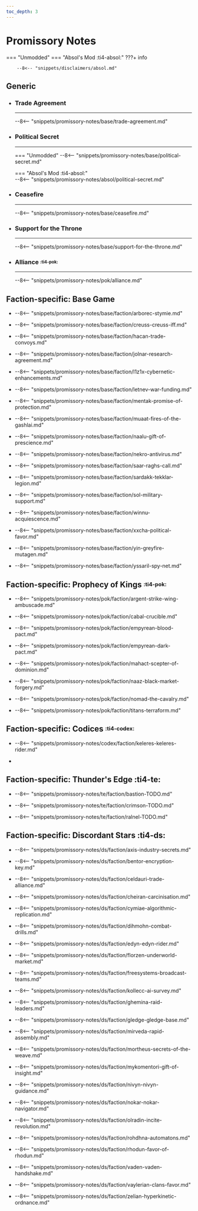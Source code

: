 ```yaml
---
toc_depth: 3
---
```


# Promissory Notes
=== "Unmodded"
=== "Absol's Mod :ti4-absol:" 
    ???+ info

        --8<-- "snippets/disclaimers/absol.md"

## Generic

<div class="grid cards" markdown>

-   ### __Trade Agreement__

    ---

    --8<-- "snippets/promissory-notes/base/trade-agreement.md"

-   ### __Political Secret__

    ---
    === "Unmodded"
        --8<-- "snippets/promissory-notes/base/political-secret.md"

    === "Absol's Mod :ti4-absol:"  
        --8<-- "snippets/promissory-notes/absol/political-secret.md"

-   ### __Ceasefire__

    ---
    --8<-- "snippets/promissory-notes/base/ceasefire.md"

-   ### __Support for the Throne__

    ---
    --8<-- "snippets/promissory-notes/base/support-for-the-throne.md"

-   ### __Alliance__ <sup><sub>:ti4-pok:</sub></sup>

    ---
    --8<-- "snippets/promissory-notes/pok/alliance.md"

</div>

## Faction-specific: Base Game

<div class="grid cards" markdown>
<div class="grid cards" markdown>

-   
    --8<-- "snippets/promissory-notes/base/faction/arborec-stymie.md"

</div>
<div class="grid cards" markdown>

-   
    --8<-- "snippets/promissory-notes/base/faction/creuss-creuss-iff.md"

</div>
<div class="grid cards" markdown>

-   
    --8<-- "snippets/promissory-notes/base/faction/hacan-trade-convoys.md"

</div>
<div class="grid cards" markdown>

-   
    --8<-- "snippets/promissory-notes/base/faction/jolnar-research-agreement.md"

</div>
<div class="grid cards" markdown>

-   
    --8<-- "snippets/promissory-notes/base/faction/l1z1x-cybernetic-enhancements.md"

</div>
<div class="grid cards" markdown>

-   
    --8<-- "snippets/promissory-notes/base/faction/letnev-war-funding.md"

</div>
<div class="grid cards" markdown>

-   
    --8<-- "snippets/promissory-notes/base/faction/mentak-promise-of-protection.md"

</div>
<div class="grid cards" markdown>

-   
    --8<-- "snippets/promissory-notes/base/faction/muaat-fires-of-the-gashlai.md"

</div>
<div class="grid cards" markdown>

-   
    --8<-- "snippets/promissory-notes/base/faction/naalu-gift-of-prescience.md"

</div>
<div class="grid cards" markdown>

-   
    --8<-- "snippets/promissory-notes/base/faction/nekro-antivirus.md"

</div>
<div class="grid cards" markdown>

-   
    --8<-- "snippets/promissory-notes/base/faction/saar-raghs-call.md"

</div>
<div class="grid cards" markdown>

-   
    --8<-- "snippets/promissory-notes/base/faction/sardakk-tekklar-legion.md"

</div>
<div class="grid cards" markdown>

-   
    --8<-- "snippets/promissory-notes/base/faction/sol-military-support.md"

</div>
<div class="grid cards" markdown>

-   
    --8<-- "snippets/promissory-notes/base/faction/winnu-acquiescence.md"

</div>
<div class="grid cards" markdown>

-   
    --8<-- "snippets/promissory-notes/base/faction/xxcha-political-favor.md"

</div>
<div class="grid cards" markdown>

-   
    --8<-- "snippets/promissory-notes/base/faction/yin-greyfire-mutagen.md"

</div>
<div class="grid cards" markdown>

-   
    --8<-- "snippets/promissory-notes/base/faction/yssaril-spy-net.md"

</div>
</div>

## Faction-specific: Prophecy of Kings <sup><sub>:ti4-pok:</sub></sup>

<div class="grid cards" markdown>
<div class="grid cards" markdown>

-   
    --8<-- "snippets/promissory-notes/pok/faction/argent-strike-wing-ambuscade.md"

</div>
<div class="grid cards" markdown>

-   
    --8<-- "snippets/promissory-notes/pok/faction/cabal-crucible.md"

</div>
<div class="grid cards" markdown>

-   
    --8<-- "snippets/promissory-notes/pok/faction/empyrean-blood-pact.md"

</div>
<div class="grid cards" markdown>

-   
    --8<-- "snippets/promissory-notes/pok/faction/empyrean-dark-pact.md"

</div>
<div class="grid cards" markdown>

-   
    --8<-- "snippets/promissory-notes/pok/faction/mahact-scepter-of-dominion.md"

</div>
<div class="grid cards" markdown>

-   
    --8<-- "snippets/promissory-notes/pok/faction/naaz-black-market-forgery.md"

</div>
<div class="grid cards" markdown>

-   
    --8<-- "snippets/promissory-notes/pok/faction/nomad-the-cavalry.md"

</div>
<div class="grid cards" markdown>

-   
    --8<-- "snippets/promissory-notes/pok/faction/titans-terraform.md"

</div>
</div>

## Faction-specific: Codices <sup><sub>:ti4-codex:</sub></sup>

<div class="grid cards" markdown>
<div class="grid cards" markdown>

-   
    --8<-- "snippets/promissory-notes/codex/faction/keleres-keleres-rider.md"

</div>
<div class="grid cards" markdown>

-   

</div>
</div>

## Faction-specific: Thunder's Edge :ti4-te:

<div class="grid cards" markdown>
<div class="grid cards" markdown>

-   
    --8<-- "snippets/promissory-notes/te/faction/bastion-TODO.md"

</div>
<div class="grid cards" markdown>

-   
    --8<-- "snippets/promissory-notes/te/faction/crimson-TODO.md"

</div>
<div class="grid cards" markdown>

-   
    --8<-- "snippets/promissory-notes/te/faction/ralnel-TODO.md"

</div>
</div>

## Faction-specific: Discordant Stars :ti4-ds:

<div class="grid cards" markdown>
<div class="grid cards" markdown>

-   
    --8<-- "snippets/promissory-notes/ds/faction/axis-industry-secrets.md"

</div>
<div class="grid cards" markdown>

-   
    --8<-- "snippets/promissory-notes/ds/faction/bentor-encryption-key.md"

</div>
<div class="grid cards" markdown>

-   
    --8<-- "snippets/promissory-notes/ds/faction/celdauri-trade-alliance.md"

</div>
<div class="grid cards" markdown>

-   
    --8<-- "snippets/promissory-notes/ds/faction/cheiran-carcinisation.md"

</div>
<div class="grid cards" markdown>

-   
    --8<-- "snippets/promissory-notes/ds/faction/cymiae-algorithmic-replication.md"

</div>
<div class="grid cards" markdown>

-   
    --8<-- "snippets/promissory-notes/ds/faction/dihmohn-combat-drills.md"

</div>
<div class="grid cards" markdown>

-   
    --8<-- "snippets/promissory-notes/ds/faction/edyn-edyn-rider.md"

</div>
<div class="grid cards" markdown>

-   
    --8<-- "snippets/promissory-notes/ds/faction/florzen-underworld-market.md"

</div>
<div class="grid cards" markdown>

-   
    --8<-- "snippets/promissory-notes/ds/faction/freesystems-broadcast-teams.md"

</div>
<div class="grid cards" markdown>

-   
    --8<-- "snippets/promissory-notes/ds/faction/kollecc-ai-survey.md"

</div>
<div class="grid cards" markdown>

-   
    --8<-- "snippets/promissory-notes/ds/faction/ghemina-raid-leaders.md"

</div>
<div class="grid cards" markdown>

-   
    --8<-- "snippets/promissory-notes/ds/faction/gledge-gledge-base.md"

</div>
<div class="grid cards" markdown>

-   
    --8<-- "snippets/promissory-notes/ds/faction/mirveda-rapid-assembly.md"

</div>
<div class="grid cards" markdown>

-   
    --8<-- "snippets/promissory-notes/ds/faction/mortheus-secrets-of-the-weave.md"

</div>
<div class="grid cards" markdown>

-   
    --8<-- "snippets/promissory-notes/ds/faction/mykomentori-gift-of-insight.md"

</div>
<div class="grid cards" markdown>

-   
    --8<-- "snippets/promissory-notes/ds/faction/nivyn-nivyn-guidance.md"

</div>
<div class="grid cards" markdown>

-   
    --8<-- "snippets/promissory-notes/ds/faction/nokar-nokar-navigator.md"

</div>
<div class="grid cards" markdown>

-   
    --8<-- "snippets/promissory-notes/ds/faction/olradin-incite-revolution.md"

</div>
<div class="grid cards" markdown>

-   
    --8<-- "snippets/promissory-notes/ds/faction/rohdhna-automatons.md"

</div>
<div class="grid cards" markdown>

-   
    --8<-- "snippets/promissory-notes/ds/faction/rhodun-favor-of-rhodun.md"

</div>
<div class="grid cards" markdown>

-   
    --8<-- "snippets/promissory-notes/ds/faction/vaden-vaden-handshake.md"

</div>
<div class="grid cards" markdown>

-   
    --8<-- "snippets/promissory-notes/ds/faction/vaylerian-clans-favor.md"

</div>
<div class="grid cards" markdown>

-   
    --8<-- "snippets/promissory-notes/ds/faction/zelian-hyperkinetic-ordnance.md"

</div>
</div>